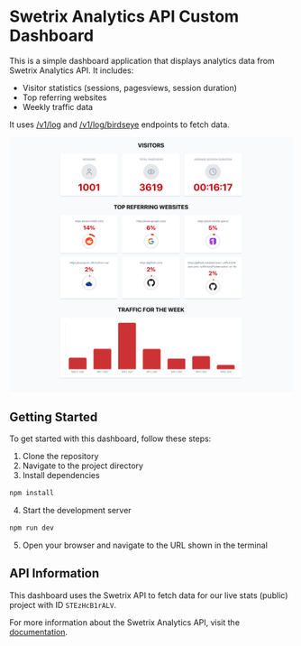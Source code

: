 # Swetrix Analytics API Custom Dashboard

This is a simple dashboard application that displays analytics data from Swetrix Analytics API. It includes:

- Visitor statistics (sessions, pagesviews, session duration)
- Top referring websites
- Weekly traffic data

It uses [/v1/log](https://docs.swetrix.com/statistics-api#get-v1log) and [/v1/log/birdseye](https://docs.swetrix.com/statistics-api#get-v1logbirdseye) endpoints to fetch data.

![Demo Screenshot](./demo.png)

## Getting Started

To get started with this dashboard, follow these steps:

1. Clone the repository
2. Navigate to the project directory
3. Install dependencies

```bash
npm install
```

4. Start the development server

```bash
npm run dev
```

5. Open your browser and navigate to the URL shown in the terminal

## API Information

This dashboard uses the Swetrix API to fetch data for our live stats (public) project with ID `STEzHcB1rALV`.

For more information about the Swetrix Analytics API, visit the [documentation](https://docs.swetrix.com/statistics-api).
